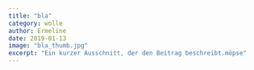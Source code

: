 ```yaml
---
title: "bla"
category: wolle
author: Ermeline
date: 2019-01-13
image: "bla_thumb.jpg"
excerpt: "Ein kurzer Ausschnitt, der den Beitrag beschreibt.möpse"
---
```


